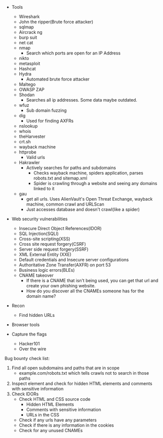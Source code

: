 - Tools
	- Wireshark
	- John the ripper(Brute force attacker)
	- sqlmap
	- Aircrack ng
	- burp suit
	- net cat
	- nmap
		- Search which ports are open for an IP Address
	- nikto
	- metasploit
	- Hashcat
	- Hydra
		- Automated brute force attacker
	- Maltego
	- OWASP ZAP
	- Shodan
		- Searches all ip addresses. Some data maybe outdated.
	- wfuz
		- Sub domain fuzzing
	- dig
		- Used for finding AXFRs
	- nslookup
	- whois
	- theHarvester
	- crt.sh
	- wayback machine
	- httprobe
		- Valid urls
	- Hakrawler
		- Actively searches for paths and subdomains
			- Checks wayback machine, spiders application, parses robots.txt and sitemap.xml
			- Spider is crawling through a website and seeing any domains linked to it
	- gau
		- get all urls. Uses AlienVault's Open Threat Exchange, wayback machine, common crawl and URLScan
		- Just accesses database and doesn't crawl(like a spider)
- Web security vulnerabilities
	- Insecure Direct Object References(IDOR)
	- SQL Injection(SQLI)
	- Cross-site scripting(XSS)
	- Cross site request forgery(CSRF)
	- Server side request forgery(SSRF)
	- XML External Entity (XXE)
	- Default credentials and Insecure server configurations
	- Authoritative Zone Transfer(AXFR) on port 53
	- Business logic errors(BLEs)
	- CNAME takeover
		- If there is a CNAME that isn't being used, you can get that url and create your own phishing website.
		- How do you discover all the CNAMEs someone has for the domain name?
- Recon
	- Find hidden URLs
- Browser tools

- Capture the flags
	- Hacker101
	- Over the wire

Bug bounty check list:
1. Find all open subdomains and paths that are in scope
	- example.com/robots.txt which tells crawls not to search in those paths
1. Inspect element and check for hidden HTML elements and comments with sensitive information
1. Check IDORs
	- Check HTML and CSS source code
		- Hidden HTML Elements
		- Comments with sensitive information
		- URLs in the CSS
	- Check if any urls have any parameters
	- Check if there is any information in the cookies
	- Check for any unused CNAMEs